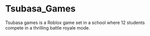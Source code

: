 # Tsubasa_Games
 Tsubasa games is a Roblox game set in a  school  where 12 students compete in a thrilling battle royale mode.
